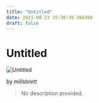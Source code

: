 ```yaml
---
title: "Untitled"
date: 2021-08-23 15:38:39.568366
draft: false
---
```


# Untitled

![Untitled](../images/177147aa-0452-11ec-8377-1e00f30e0089.png)

by *millsbrett*



> No description provided.